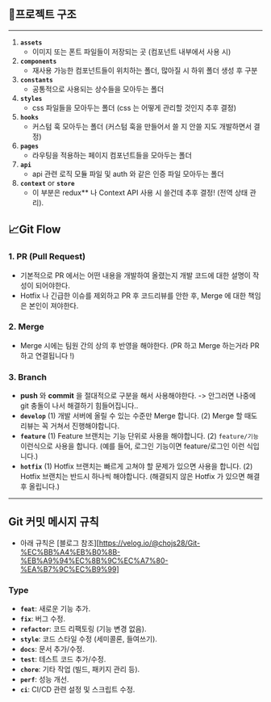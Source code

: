 ## 📁프로젝트 구조

---

1. **`assets`** 
    - 이미지 또는 폰트 파일들이 저장되는 곳 (컴포넌트 내부에서 사용 시)
2. **`components`** 
   - 재사용 가능한 컴포넌트들이 위치하는 폴더, 많아질 시 하위 폴더 생성 후 구분
3. **`constants`** 
   - 공통적으로 사용되는 상수들을 모아두는 폴더
4. **`styles`** 
   - css 파일들을 모아두는 폴더 (css 는 어떻게 관리할 것인지 추후 결정)
5. **`hooks`**
   - 커스텀 훅 모아두는 폴더 (커스텀 훅을 만들어서 쓸 지 안쓸 지도 개발하면서 결정)
6. **`pages`** 
   - 라우팅을 적용하는 페이지 컴포넌트들을 모아두는 폴더
7. **`api`** 
   - api 관련 로직 모듈 파일 및 auth 와 같은 인증 파일 모아두는 폴더
8. **`context`** or **`store`**
   - 이 부분은 redux** 나 Context API 사용 시 쓸건데 추후 결정! (전역 상태 관리).


## 📈Git Flow

### 1. PR (Pull Request)
- 기본적으로 PR 에서는 어떤 내용을 개발하여 올렸는지 개발 코드에 대한 설명이 작성이 되어야한다.
- Hotfix 나 긴급한 이슈를 제외하고 PR 후 코드리뷰를 안한 후, Merge 에 대한 책임은 본인이 져야한다.
### 2. Merge
- Merge 시에는 팀원 간의 상의 후 반영을 해야한다. (PR 하고 Merge 하는거라 PR 하고 연결됩니다 !)
### 3. Branch
- **push** 와 **commit** 을 절대적으로 구분을 해서 사용해야한다.
  -> 안그러면 나중에 git 충돌이 나서 해결하기 힘들어집니다.. 
- **`develop`**
  (1) 개발 서버에 올릴 수 있는 수준만 Merge 합니다.
  (2) Merge 할 때도 리뷰는 꼭 거쳐서 진행해야합니다.
- **`feature`**
  (1) Feature 브랜치는 기능 단위로 사용을 해야합니다.
  (2) `feature/기능` 이런식으로 사용을 합니다. (예를 들어, 로그인 기능이면 feature/로그인 이런 식입니다.)
- **`hotfix`**
  (1) Hotfix 브랜치는 빠르게 고쳐야 할 문제가 있으면 사용을 합니다.
  (2) Hotfix 브랜치는 반드시 하나씩 해야합니다. (해결되지 않은 Hotfix 가 있으면 해결 후 올립니다.)

---

## Git 커밋 메시지 규칙

- 아래 규칙은 [블로그 참조][https://velog.io/@chojs28/Git-%EC%BB%A4%EB%B0%8B-%EB%A9%94%EC%8B%9C%EC%A7%80-%EA%B7%9C%EC%B9%99]

### Type
- **`feat`**: 새로운 기능 추가.
- **`fix`**: 버그 수정.
- **`refactor`**: 코드 리팩토링 (기능 변경 없음).
- **`style`**: 코드 스타일 수정 (세미콜론, 들여쓰기).
- **`docs`**: 문서 추가/수정.
- **`test`**: 테스트 코드 추가/수정.
- **`chore`**: 기타 작업 (빌드, 패키지 관리 등).
- **`perf`**: 성능 개선.
- **`ci`**: CI/CD 관련 설정 및 스크립트 수정.

